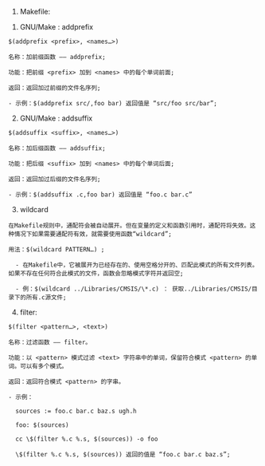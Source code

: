 1. Makefile:

  1) GNU/Make : addprefix

    $(addprefix <prefix>, <names…>)

    名称：加前缀函数 —— addprefix;

    功能：把前缀 <prefix> 加到 <names> 中的每个单词前面;

    返回：返回加过前缀的文件名序列;

    - 示例：$(addprefix src/,foo bar) 返回值是 “src/foo src/bar”;

  2) GNU/Make : addsuffix

    $(addsuffix <suffix>, <names…>)

    名称：加后缀函数 —— addsuffix;

    功能：把后缀 <suffix> 加到 <names> 中的每个单词后面;

    返回：返回加过后缀的文件名序列;

    - 示例：$(addsuffix .c,foo bar) 返回值是 “foo.c bar.c”

  3) wildcard

    在Makefile规则中，通配符会被自动展开。但在变量的定义和函数引用时，通配符将失效。这种情况下如果需要通配符有效，就需要使用函数“wildcard”;

    用法：$(wildcard PATTERN…) ;

      - 在Makefile中，它被展开为已经存在的、使用空格分开的、匹配此模式的所有文件列表。如果不存在任何符合此模式的文件，函数会忽略模式字符并返回空;

      - 例：$(wildcard ../Libraries/CMSIS/\*.c) ： 获取../Libraries/CMSIS/目录下的所有.c源文件;

  4) filter:

    $(filter <pattern…>, <text>)

    名称：过滤函数 —— filter。

    功能：以 <pattern> 模式过滤 <text> 字符串中的单词，保留符合模式 <pattern> 的单词。可以有多个模式。

    返回：返回符合模式 <pattern> 的字串。

    - 示例：

      sources := foo.c bar.c baz.s ugh.h

      foo: $(sources)

      cc \$(filter %.c %.s, $(sources)) -o foo

      \$(filter %.c %.s, $(sources)) 返回的值是 “foo.c bar.c baz.s”;
